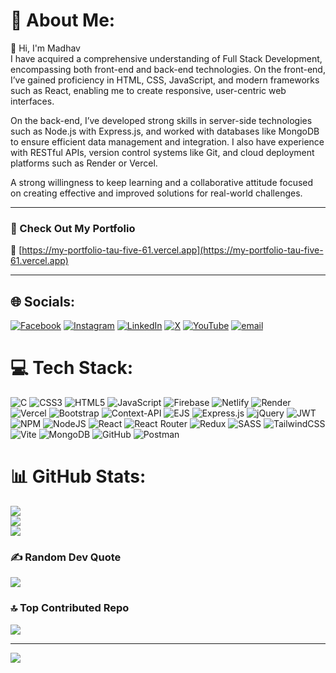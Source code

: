# 💫 About Me:
👋 Hi, I'm Madhav  
I have acquired a comprehensive understanding of Full Stack Development, encompassing both front-end and back-end technologies. On the front-end, I’ve gained proficiency in HTML, CSS, JavaScript, and modern frameworks such as React, enabling me to create responsive, user-centric web interfaces.

On the back-end, I’ve developed strong skills in server-side technologies such as Node.js with Express.js, and worked with databases like MongoDB to ensure efficient data management and integration. I also have experience with RESTful APIs, version control systems like Git, and cloud deployment platforms such as Render or Vercel.

A strong willingness to keep learning and a collaborative attitude focused on creating effective and improved solutions for real-world challenges.

---

### 🚀 Check Out My Portfolio  
🔗 [https://my-portfolio-tau-five-61.vercel.app](https://my-portfolio-tau-five-61.vercel.app)

---

## 🌐 Socials:
[![Facebook](https://img.shields.io/badge/Facebook-%231877F2.svg?logo=Facebook&logoColor=white)](https://www.facebook.com/share/12HbQn34pnN/?mibextid=wwXIfr) 
[![Instagram](https://img.shields.io/badge/Instagram-%23E4405F.svg?logo=Instagram&logoColor=white)](https://instagram.com/ig_madhavrathod) 
[![LinkedIn](https://img.shields.io/badge/LinkedIn-%230077B5.svg?logo=linkedin&logoColor=white)](http://linkedin.com/in/madhav-rathod-520a19137) 
[![X](https://img.shields.io/badge/X-black.svg?logo=X&logoColor=white)](https://x.com/@madhavrathod0) 
[![YouTube](https://img.shields.io/badge/YouTube-%23FF0000.svg?logo=YouTube&logoColor=white)](https://youtube.com/@lastuchiha-f8v?si=emlwIfuwih9jFWXZ) 
[![email](https://img.shields.io/badge/Email-D14836?logo=gmail&logoColor=white)](mailto:madhavrathod019@gmail.com) 

# 💻 Tech Stack:
![C](https://img.shields.io/badge/c-%2300599C.svg?style=flat&logo=c&logoColor=white) 
![CSS3](https://img.shields.io/badge/css3-%231572B6.svg?style=flat&logo=css3&logoColor=white) 
![HTML5](https://img.shields.io/badge/html5-%23E34F26.svg?style=flat&logo=html5&logoColor=white) 
![JavaScript](https://img.shields.io/badge/javascript-%23323330.svg?style=flat&logo=javascript&logoColor=%23F7DF1E) 
![Firebase](https://img.shields.io/badge/firebase-%23039BE5.svg?style=flat&logo=firebase) 
![Netlify](https://img.shields.io/badge/netlify-%23000000.svg?style=flat&logo=netlify&logoColor=#00C7B7) 
![Render](https://img.shields.io/badge/Render-%46E3B7.svg?style=flat&logo=render&logoColor=white) 
![Vercel](https://img.shields.io/badge/vercel-%23000000.svg?style=flat&logo=vercel&logoColor=white) 
![Bootstrap](https://img.shields.io/badge/bootstrap-%238511FA.svg?style=flat&logo=bootstrap&logoColor=white) 
![Context-API](https://img.shields.io/badge/Context--Api-000000?style=flat&logo=react) 
![EJS](https://img.shields.io/badge/ejs-%23B4CA65.svg?style=flat&logo=ejs&logoColor=black) 
![Express.js](https://img.shields.io/badge/express.js-%23404d59.svg?style=flat&logo=express&logoColor=%2361DAFB) 
![jQuery](https://img.shields.io/badge/jquery-%230769AD.svg?style=flat&logo=jquery&logoColor=white) 
![JWT](https://img.shields.io/badge/JWT-black?style=flat&logo=JSON%20web%20tokens) 
![NPM](https://img.shields.io/badge/NPM-%23CB3837.svg?style=flat&logo=npm&logoColor=white) 
![NodeJS](https://img.shields.io/badge/node.js-6DA55F?style=flat&logo=node.js&logoColor=white) 
![React](https://img.shields.io/badge/react-%2320232a.svg?style=flat&logo=react&logoColor=%2361DAFB) 
![React Router](https://img.shields.io/badge/React_Router-CA4245?style=flat&logo=react-router&logoColor=white) 
![Redux](https://img.shields.io/badge/redux-%23593d88.svg?style=flat&logo=redux&logoColor=white) 
![SASS](https://img.shields.io/badge/SASS-hotpink.svg?style=flat&logo=SASS&logoColor=white) 
![TailwindCSS](https://img.shields.io/badge/tailwindcss-%2338B2AC.svg?style=flat&logo=tailwind-css&logoColor=white) 
![Vite](https://img.shields.io/badge/vite-%23646CFF.svg?style=flat&logo=vite&logoColor=white) 
![MongoDB](https://img.shields.io/badge/MongoDB-%234ea94b.svg?style=flat&logo=mongodb&logoColor=white) 
![GitHub](https://img.shields.io/badge/github-%23121011.svg?style=flat&logo=github&logoColor=white) 
![Postman](https://img.shields.io/badge/Postman-FF6C37?style=flat&logo=postman&logoColor=white)

# 📊 GitHub Stats:
![](https://github-readme-stats.vercel.app/api?username=MadhavR97&theme=dark&hide_border=true&include_all_commits=false&count_private=false)<br/>
![](https://nirzak-streak-stats.vercel.app/?user=MadhavR97&theme=dark&hide_border=true)<br/>
![](https://github-readme-stats.vercel.app/api/top-langs/?username=MadhavR97&theme=dark&hide_border=true&include_all_commits=false&count_private=false&layout=compact)

### ✍️ Random Dev Quote
![](https://quotes-github-readme.vercel.app/api?type=horizontal&theme=dark)

### 🔝 Top Contributed Repo
![](https://github-contributor-stats.vercel.app/api?username=MadhavR97&limit=5&theme=dark&combine_all_yearly_contributions=true)

---
[![](https://visitcount.itsvg.in/api?id=MadhavR97&icon=0&color=0)](https://visitcount.itsvg.in)

<!-- Proudly created with GPRM ( https://gprm.itsvg.in ) -->

